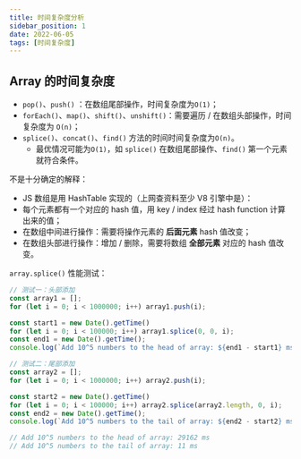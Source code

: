 ```yaml
---
title: 时间复杂度分析
sidebar_position: 1
date: 2022-06-05
tags: [时间复杂度]
---
```




## Array 的时间复杂度

- `pop()`、`push()` ：在数组尾部操作，时间复杂度为`O(1)`；
- `forEach()`、`map()`、`shift()`、`unshift()`：需要遍历 / 在数组头部操作，时间复杂度为 `O(n)`；
- `splice()`、`concat()`、`find()` 方法的时间时间复杂度为`O(n)`。
  - 最优情况可能为`O(1)`，如 `splice()` 在数组尾部操作、`find()` 第一个元素就符合条件。

不是十分确定的解释：

- JS 数组是用 HashTable 实现的（上网查资料至少 V8 引擎中是）：
- 每个元素都有一个对应的 hash 值，用 key / index 经过 hash function 计算出来的值；
- 在数组中间进行操作：需要将操作元素的 **后面元素**  hash 值改变；
- 在数组头部进行操作：增加 / 删除，需要将数组 **全部元素** 对应的 hash 值改变。

`array.splice()` 性能测试：

```js
// 测试一：头部添加
const array1 = [];
for (let i = 0; i < 1000000; i++) array1.push(i);

const start1 = new Date().getTime()
for (let i = 0; i < 100000; i++) array1.splice(0, 0, i);
const end1 = new Date().getTime();
console.log(`Add 10^5 numbers to the head of array: ${end1 - start1} ms`);

// 测试二：尾部添加
const array2 = [];
for (let i = 0; i < 1000000; i++) array2.push(i);

const start2 = new Date().getTime()
for (let i = 0; i < 100000; i++) array2.splice(array2.length, 0, i);
const end2 = new Date().getTime();
console.log(`Add 10^5 numbers to the tail of array: ${end2 - start2} ms`);

// Add 10^5 numbers to the head of array: 29162 ms
// Add 10^5 numbers to the tail of array: 11 ms
```